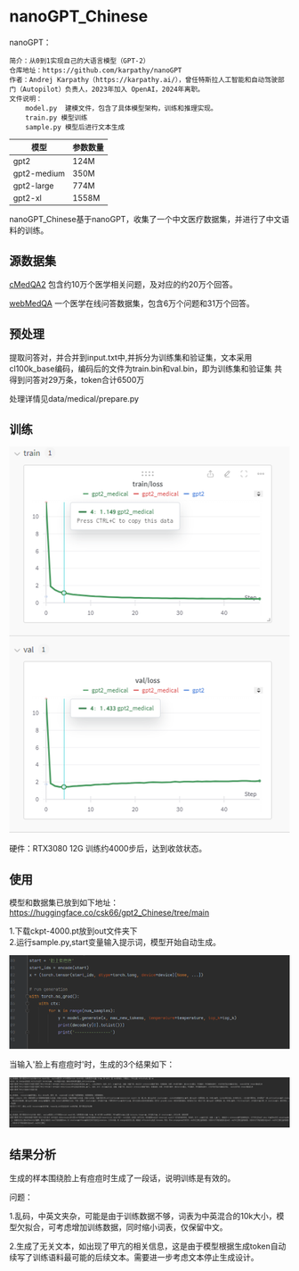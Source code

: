 
# nanoGPT_Chinese
nanoGPT：

    简介：从0到1实现自己的大语言模型（GPT-2）
    仓库地址：https://github.com/karpathy/nanoGPT
    作者：Andrej Karpathy（https://karpathy.ai/），曾任特斯拉人工智能和自动驾驶部门（Autopilot）负责人，2023年加入 OpenAI，2024年离职。
    文件说明：
        model.py  建模文件，包含了具体模型架构，训练和推理实现。
        train.py 模型训练 
        sample.py 模型后进行文本生成

| 模型         | 参数数量 |
| ------------| -------- |
| gpt2        | 124M     |
| gpt2-medium | 350M     |
| gpt2-large  | 774M     |
| gpt2-xl     | 1558M    |


nanoGPT_Chinese基于nanoGPT，收集了一个中文医疗数据集，并进行了中文语料的训练。

## 源数据集
[cMedQA2](https://github.com/zhangsheng93/cMedQA2) 包含约10万个医学相关问题，及对应的约20万个回答。

[webMedQA](https://github.com/hejunqing/webMedQA) 一个医学在线问答数据集，包含6万个问题和31万个回答。

## 预处理
提取问答对，并合并到input.txt中,并拆分为训练集和验证集，文本采用cl100k_base编码，编码后的文件为train.bin和val.bin，即为训练集和验证集
共得到问答对29万条，token合计6500万

处理详情见data/medical/prepare.py

## 训练
![img.png](img.png)

硬件：RTX3080 12G
训练约4000步后，达到收敛状态。

## 使用
模型和数据集已放到如下地址：https://huggingface.co/csk66/gpt2_Chinese/tree/main

1.下载ckpt-4000.pt放到out文件夹下 \
2.运行sample.py,start变量输入提示词，模型开始自动生成。

![img_1.png](img_1.png)


当输入'脸上有痘痘时'时，生成的3个结果如下：

![img_2.png](img_2.png)



## 结果分析
生成的样本围绕脸上有痘痘时生成了一段话，说明训练是有效的。

问题：

1.乱码，中英文夹杂，可能是由于训练数据不够，词表为中英混合的10k大小，模型欠拟合，可考虑增加训练数据，同时缩小词表，仅保留中文。

2.生成了无关文本，如出现了甲亢的相关信息，这是由于模型根据生成token自动续写了训练语料最可能的后续文本。需要进一步考虑文本停止生成设计。


